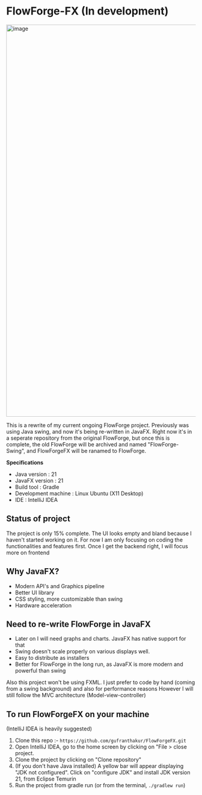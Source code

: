 # FlowForge-FX (In development)

<img width="1920" height="1040" alt="image" src="https://github.com/user-attachments/assets/1e83452a-d75e-438e-b41b-e648704107c1" />



This is a rewrite of my current ongoing FlowForge project. Previously was using Java swing, and now it's being re-written in JavaFX.
Right now it's in a seperate repository from the original FlowForge, but once this is complete, the old FlowForge will be archived and named "FlowForge-Swing", 
and FlowForgeFX will be ranamed to FlowForge. 

**Specifications**

* Java version : 21
* JavaFX version : 21
* Build tool : Gradle
* Development machine : Linux Ubuntu (X11 Desktop)
* IDE : IntelliJ IDEA

## Status of project 
The project is only 15% complete. The UI looks empty and bland because I haven't started working on it. For now I am only focusing 
on coding the functionalities and features first. Once I get the backend right, I will focus more on frontend  

## Why JavaFX? 
* Modern API's and Graphics pipeline
* Better UI library
* CSS styling, more customizable than swing
* Hardware acceleration

## Need to re-write FlowForge in JavaFX
* Later on I will need graphs and charts. JavaFX has native support for that
* Swing doesn't scale properly on various displays well.
* Easy to distribute as installers
* Better for FlowForge in the long run, as JavaFX is more modern and powerful than swing

Also this project won't be using FXML. I just prefer to code by hand (coming from a swing background) and also for performance reasons
However I will still follow the MVC architecture (Model-view-controller)

## To run FlowForgeFX on your machine
(IntelliJ IDEA is heavily suggested)
1. Clone this repo :- ``` https://github.com/gufranthakur/FlowForgeFX.git ```
2. Open IntelliJ IDEA, go to the home screen by clicking on "File > close project.
3. Clone the project by clicking on "Clone repository"
4. (If you don't have Java installed) A yellow bar will appear displaying "JDK not configured". Click on "configure JDK" and install JDK version 21, from Eclipse Temurin
5. Run the project from gradle run (or from the terminal, ```./gradlew run```)
